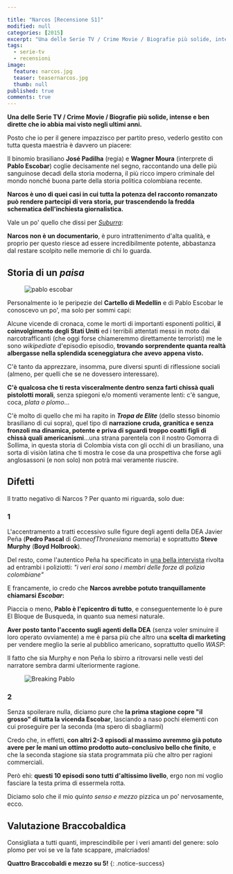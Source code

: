 ```yaml
---

title: "Narcos [Recensione S1]"
modified: null
categories: [2015]
excerpt: "Una delle Serie TV / Crime Movie / Biografie più solide, intense e ben dirette che io abbia mai visto negli ultimi anni"
tags:
  - serie-tv
  - recensioni
image: 
  feature: narcos.jpg
  teaser: teasernarcos.jpg
  thumb: null
published: true
comments: true
---
```


**Una delle Serie TV / Crime Movie / Biografie più solide, intense e ben dirette che io abbia mai visto negli ultimi anni.**

Posto che io per il genere impazzisco per partito preso, vederlo gestito con tutta questa maestria è davvero un piacere:

Il binomio brasiliano **José Padilha** (regia) e **Wagner Moura** (interprete di **Pablo Escobar**) coglie decisamente nel segno, raccontando una delle più sanguinose decadi della storia moderna, il più ricco impero criminale del mondo nonché buona parte della storia politica colombiana recente.

**Narcos è uno di quei casi in cui tutta la potenza del racconto romanzato può rendere partecipi di vera storia, pur trascendendo la fredda schematica dell'inchiesta giornalistica.**

Vale un po' quello che dissi per [_Suburra_](http://xabacadabra.com/2015/suburra-recensione/):

**Narcos non è un documentario**, è puro intrattenimento d'alta qualità, e proprio per questo riesce ad essere incredibilmente potente, abbastanza dal restare scolpito nelle memorie di chi lo guarda.

## Storia di un _paisa_

<figure>
	<img src="http://2.bp.blogspot.com/-QCyuB4CLbTk/VlrIkLH4LsI/AAAAAAAANY0/bJ8WgzzI5PA/s320/mug.jpg" alt="pablo escobar">
</figure>

Personalmente io le peripezie del **Cartello di Medellin** e di Pablo Escobar le conoscevo un po', ma solo per sommi capi:

Alcune vicende di cronaca, come le morti di importanti esponenti politici, **il coinvolgimento degli Stati Uniti** ed i terribili attentati messi in moto dai narcotrafficanti (che oggi forse chiameremmo direttamente terroristi) me le sono _wikipediate_ d'episodio episodio, **trovando sorprendente quanta realtà albergasse nella splendida sceneggiatura che avevo appena visto.**

C'è tanto da apprezzare, insomma, pure diversi spunti di riflessione sociali (almeno, per quelli che se ne dovessero interessare).

**C'è qualcosa che ti resta visceralmente dentro senza farti chissà quali pistolotti morali**, senza spiegoni e/o momenti veramente lenti: c'è sangue, coca, _plata o plomo_...

C'è molto di quello che mi ha rapito in _**Tropa de Elite**_ (dello stesso binomio brasiliano di cui sopra), quel tipo di **narrazione cruda, granitica e senza fronzoli ma dinamica, potente e priva di sguardi troppo coatti figli di chissà quali americanismi**...una strana parentela con il nostro Gomorra di Sollima, in questa storia di Colombia vista con gli occhi di un brasiliano, una sorta di visiòn latina che ti mostra le cose da una prospettiva che forse agli anglosassoni (e non solo) non potrà mai veramente riuscire.

## Difetti

Il tratto negativo di Narcos ? Per quanto mi riguarda, solo due:

### 1 

L'accentramento a tratti eccessivo sulle figure degli agenti della DEA Javier Peña (**Pedro Pascal** di _GameofThronesiana_ memoria) e soprattutto **Steve Murphy** (**Boyd Holbrook**).

Del resto, come l'autentico Peña ha specificato in [una bella intervista](http://observer.com/2015/08/dea-agents-on-hunting-pablo-escobar-el-chapo-and-the-accuracy-of-netflixs-narcos/) rivolta ad entrambi i poliziotti: _"i veri eroi sono i membri delle forze di polizia colombiane"_

E francamente, io credo che **Narcos avrebbe potuto tranquillamente chiamarsi _Escobar_:**

Piaccia o meno, **Pablo è l'epicentro di tutto**, e conseguentemente lo è pure El Bloque de Busqueda, in quanto sua nemesi naturale.

**Aver posto tanto l'accento sugli agenti della DEA** (senza voler sminuire il loro operato ovviamente) a me è parsa più che altro una **scelta di marketing** per vendere meglio la serie al pubblico americano, soprattutto quello _WASP_:

Il fatto che sia Murphy e non Peña lo sbirro a ritrovarsi nelle vesti del narratore sembra darmi ulteriormente ragione.

<figure>
	<img src="http://4.bp.blogspot.com/-JwdkibufSH4/VlsdU6yBpEI/AAAAAAAANZM/6huIPRHRMtI/s320/breaking%2Bpablo.jpg
" alt="Breaking Pablo
">
</figure>

### 2

Senza spoilerare nulla, diciamo pure che **la prima stagione copre "il grosso" di tutta la vicenda Escobar**, lasciando a naso pochi elementi con cui proseguire per la seconda (ma spero di sbagliarmi)

Credo che, in effetti, **con altri 2-3 episodi al massimo avremmo già potuto avere per le mani un ottimo prodotto auto-conclusivo bello che finito**, e che la seconda stagione sia stata programmata più che altro per ragioni commerciali.

Però ehi: **questi 10 episodi sono tutti d'altissimo livello**, ergo non mi voglio fasciare la testa prima di essermela rotta.

Diciamo solo che il mio _quinto senso e mezzo_ pizzica un po' nervosamente, ecco.

## Valutazione Braccobaldica

Consigliata a tutti quanti, imprescindibile per i veri amanti del genere: solo plomo per voi se ve la fate scappare, ¡malcriados!

**Quattro Braccobaldi e mezzo su 5!**
{: .notice-success}

<script type="application/ld+json">
{
  "@context":"http://schema.org",
  "@type":"TVSeries",
  "name":"Narcos", 
  "review": {
    "@type": "Review",
    "reviewRating": {
      "@type": "Rating",
      "ratingValue": "4.5"
    },
    "name": "Una delle Serie TV più solide, intense e ben dirette che io abbia mai visto negli ultimi anni",
    "author": {
      "@type": "Person",
      "name": "Andrea Xab Corinti"
   },
   "datePublished": "2015-11-29",
    "reviewBody": "Narcos è uno di quei casi in cui tutta la potenza del racconto romanzato può rendere partecipi di vera storia, pur trascendendo la fredda schematica dell'inchiesta giornalistica"
  }
}
</script>
